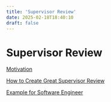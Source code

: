 ```yaml
---
title: 'Supervisor Review'
date: 2025-02-18T18:40:10
draft: false
---
```


# Supervisor Review

[Motivation](./motivation/)

[How to Create Great Supervisor Review](./how-to-create-great-supervisor-review/)

[Example for Software Engineer](./example-for-software-engineer/)
